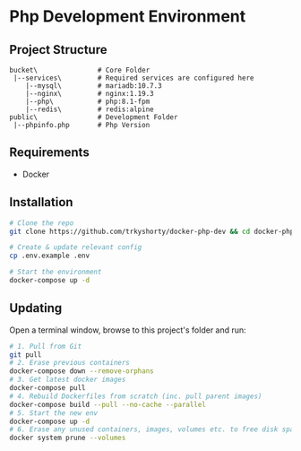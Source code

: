 # Php Development Environment


## Project Structure

```
bucket\               # Core Folder
 |--services\         # Required services are configured here
    |--mysql\         # mariadb:10.7.3
    |--nginx\         # nginx:1.19.3
    |--php\           # php:8.1-fpm
    |--redis\         # redis:alpine
public\               # Development Folder
 |--phpinfo.php       # Php Version
```

## Requirements

- Docker

## Installation

```bash
# Clone the repo
git clone https://github.com/trkyshorty/docker-php-dev && cd docker-php-dev

# Create & update relevant config
cp .env.example .env

# Start the environment
docker-compose up -d

```

## Updating

Open a terminal window, browse to this project's folder and run:

```bash
# 1. Pull from Git
git pull
# 2. Erase previous containers
docker-compose down --remove-orphans
# 3. Get latest docker images
docker-compose pull
# 4. Rebuild Dockerfiles from scratch (inc. pull parent images)
docker-compose build --pull --no-cache --parallel
# 5. Start the new env
docker-compose up -d
# 6. Erase any unused containers, images, volumes etc. to free disk space.
docker system prune --volumes
```

